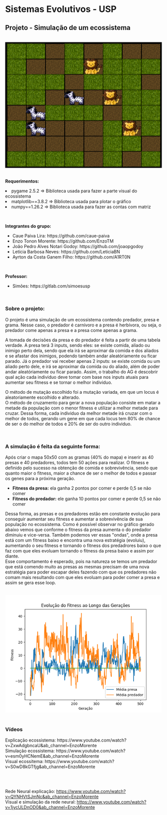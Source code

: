 # Sistemas Evolutivos - USP
## Projeto - Simulação de um ecossistema

<br>
<div align="center">
    <img src="https://github.com/EnzoTM/Ecossistema/blob/main/print_ecossistema.png">
</div>

<br>
<p><strong>Requerimentos:</strong> 
<li>
  pygame 2.5.2  => Biblioteca usada para fazer a parte visual do ecossistema
</li>
<li>
  matplotlib==3.8.2  => Biblioteca usada para plotar o gráfico
</li>
<li>
  numpy==1.26.2  => Biblioteca usada para fazer as contas com matriz
</li>

</p>
<br>

<b>Integrantes do grupo:</b>
<ul>
  <li>Caue Paiva Lira: https://github.com/caue-paiva</li>
  <li>Enzo Tonon Morente: https://github.com/EnzoTM</li>
  <li>João Pedro Alves Notari Godoy: https://github.com/joaopgodoy</li>
  <li>Letícia Barbosa Neves: https://github.com/LeticiaBN</li>
  <li>Ayrton da Costa Ganem Filho: https://github.com/A1RT0N </li>
</ul>
<br>

<b>Professor:</b>
<ul>
  <li>Simões: https://gitlab.com/simoesusp</li>
</ul>

<br>
<h3>Sobre o projeto:</h3>
<p></p>O projeto é uma simulação de um ecossistema contendo predador, presa e grama. Nesse caso, o predador é carnívoro e a presa é herbívora, ou seja, o predador come apenas a presa e a presa come apenas a grama. </p>
<p>A tomada de decisões da presa e do predador é feita a partir de uma tabela verdade. A presa terá 3 inputs, sendo eles: se existe comida, aliado ou inimigo perto dela, sendo que ela irá se aproximar da comida e dos aliados e se afastar dos inimigos, podendo também andar aleatóriamente ou ficar parado. Já o predador vai receber apenas 2 inputs: se existe comida ou um aliado perto dele, e irá se aproximar da comida ou do aliado, além de poder andar aleatóriamente ou ficar parado. Assim, o trabalho do AG é descobrir qual ação cada individuo deve tomar com base nos inputs atuais para aumentar seu fitness e se tornar o melhor individuo. </p>

<p>O método de mutação escolhido foi a mutação variada, em que um locus é aleatoriamente escolhido e alterado.<br>
O método de cruzamento para gerar a nova população consiste em matar a metade da população com o menor fitness e utilizar a melhor metade para cruzar. Dessa forma, cada individuo da melhor metade irá cruzar com o melhor de todos, gerando um gene em que cada locus tem 80% de chance de ser o do melhor de todos e 20% de ser do outro individuo.</p>

<br>
<h3>A simulação é feita da seguinte forma:</h3>
  <p>Após criar o mapa 50x50 com as gramas (40% do mapa) e inserir as 40 presas e 40 predadores, todos tem 50 ações para realizar. O fitness e definido pelo sucesso na obtenção de comida e sobrevivência, sendo que quanto maior o fitness, maior a chance de ser o melhor de todos e passar os genes para a próxima geração.</p>
<ul>
  <li><strong>Fitness da presa:</strong> ela ganha 2 pontos por comer e perde 0,5 se não comer</li>
  <li><strong>Fitness do predador:</strong> ele ganha 10 pontos por comer e perde 0,5 se não comer</li>
</ul>
<p>Dessa forma, as presas e os predadores estão em constante evolução para conseguir aumentar seu fitness e aumentar a sobrevivência de sua população no ecossistema. Como é possível observar no gráfico gerado abaixo vemos que conforme o fitness da presa aumenta o do predador diminuiu e vice-versa. Também podemos ver essas "ondas", onde a presa está com um fitness baixo e encontra uma nova estratégia (evoluiu), aumentando o seu fitness e tornando o fitness dos predadrores baixo o que faz com que eles evoluam tornando o fitness da presa baixo e assim por diante. <br> Esse comportamento é esperado, pois na natureza se temos um predador que está comendo muito as presas as mesmas precisam de uma nova estratégia para poder escapar deles fazendo com que os predadores não comam mais resultando com que eles evoluam para poder comer a presa e assim se gera esse loop.</p>

<br>

<div align="center">
  <img src="https://github.com/EnzoTM/Ecossistema/blob/main/Simula%C3%A7%C3%A3o%20do%20Ecossistema/graficos/0.png?raw=true">
</div>

<br>

<h3>Vídeos</h3>
Explicação ecossistema: https://www.youtube.com/watch?v=ZxwAdgbncaU&ab_channel=EnzoMorente
<br>
Simulação ecossistema: https://www.youtube.com/watch?v=esm0yHCNemE&ab_channel=EnzoMorente
<br>
Visual ecossitema: https://www.youtube.com/watch?v=S0wD8kGTfjg&ab_channel=EnzoMorente

<br><br>

Rede Neural explicação: https://www.youtube.com/watch?v=QYNHVtSJmNc&ab_channel=EnzoMorente
<br>
Visual e simulação da rede neural:  https://www.youtube.com/watch?v=1jycULDnOD0&ab_channel=EnzoMorente
